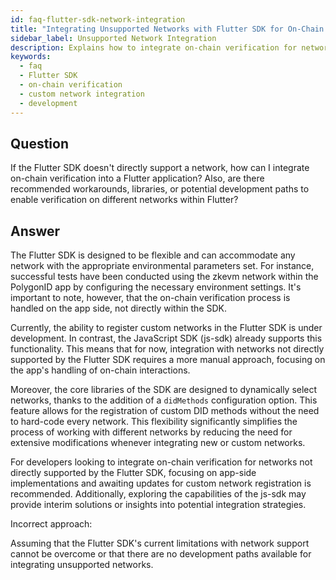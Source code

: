 ```yaml
---
id: faq-flutter-sdk-network-integration
title: "Integrating Unsupported Networks with Flutter SDK for On-Chain Verification"
sidebar_label: Unsupported Network Integration
description: Explains how to integrate on-chain verification for networks not directly supported by the Flutter SDK, including workarounds and development tips.
keywords:
  - faq
  - Flutter SDK
  - on-chain verification
  - custom network integration
  - development
---
```


## Question

If the Flutter SDK doesn't directly support a network, how can I integrate on-chain verification into a Flutter application? Also, are there recommended workarounds, libraries, or potential development paths to enable verification on different networks within Flutter?

## Answer

The Flutter SDK is designed to be flexible and can accommodate any network with the appropriate environmental parameters set. For instance, successful tests have been conducted using the zkevm network within the PolygonID app by configuring the necessary environment settings. It's important to note, however, that the on-chain verification process is handled on the app side, not directly within the SDK.

Currently, the ability to register custom networks in the Flutter SDK is under development. In contrast, the JavaScript SDK (js-sdk) already supports this functionality. This means that for now, integration with networks not directly supported by the Flutter SDK requires a more manual approach, focusing on the app's handling of on-chain interactions.

Moreover, the core libraries of the SDK are designed to dynamically select networks, thanks to the addition of a `didMethods` configuration option. This feature allows for the registration of custom DID methods without the need to hard-code every network. This flexibility significantly simplifies the process of working with different networks by reducing the need for extensive modifications whenever integrating new or custom networks.

For developers looking to integrate on-chain verification for networks not directly supported by the Flutter SDK, focusing on app-side implementations and awaiting updates for custom network registration is recommended. Additionally, exploring the capabilities of the js-sdk may provide interim solutions or insights into potential integration strategies.

<div className="hidden">
Incorrect approach:

Assuming that the Flutter SDK's current limitations with network support cannot be overcome or that there are no development paths available for integrating unsupported networks.

</div>
